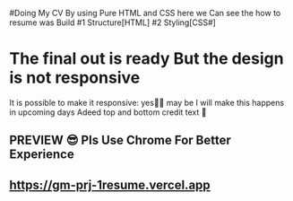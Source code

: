#Doing My CV
By using Pure HTML and CSS
here we Can see the how to resume was Build
#1 Structure[HTML]
#2 Styling[CSS#]
# The final out is ready But the design is not responsive  
It is possible to make it responsive: yes💯🎉
 may be I will make this happens in upcoming days 
Adeed top and bottom credit text 💖


PREVIEW 😎
Pls Use Chrome For Better Experience
------------------------------------------------
https://gm-prj-1resume.vercel.app
------------------------------------------------
